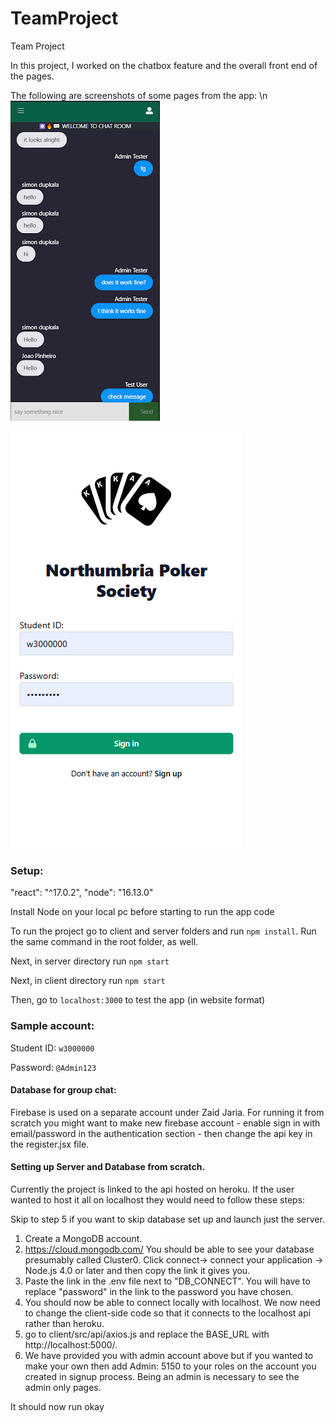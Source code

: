 # TeamProject
Team Project

In this project, I worked on the chatbox feature and the overall front end of the pages.

The following are screenshots of some pages from the app:
\n
![Alt Text](chatbox-ss.png)

![Alt Text](login-ss.png)


### Setup:

 "react": "^17.0.2",
 "node": "16.13.0"

Install Node on your local pc before starting to run the app code

To run the project go to client and server folders and run ```npm install```. Run the same command in the root folder, as well.

Next, in server directory run ```npm start```

Next, in client directory run ```npm start```

Then, go to ```localhost:3000``` to test the app (in website format)

### Sample account:

Student ID: ```w3000000```

Password: ```@Admin123```

#### Database for group chat:

Firebase is used on a separate account under Zaid Jaria. For running it from scratch you might want to make new firebase account - enable sign in with email/password in the authentication section - then change the api key in the register.jsx file.

#### Setting up Server and Database from scratch.

Currently the project is linked to the api hosted on heroku. If the user wanted to host it all on localhost they would need to follow these steps:

Skip to step 5 if you want to skip database set up and launch just the server.

1) Create a MongoDB account.
2) https://cloud.mongodb.com/ You should be able to see your database presumably called Cluster0. Click connect-> connect your application -> Node.js 4.0 or later and then copy the link it gives you.
3) Paste the link in the .env file next to "DB_CONNECT". You will have to replace "password" in the link to the password you have chosen.
4) You should now be able to connect locally with localhost. We now need to change the client-side code so that it connects to the localhost api rather than heroku.
5) go to client/src/api/axios.js and replace the BASE_URL with http://localhost:5000/.
6) We have provided you with admin account above but if you wanted to make your own then add Admin: 5150 to your roles on the account you created in signup process. Being an admin is necessary to see the admin only pages.

It should now run okay
